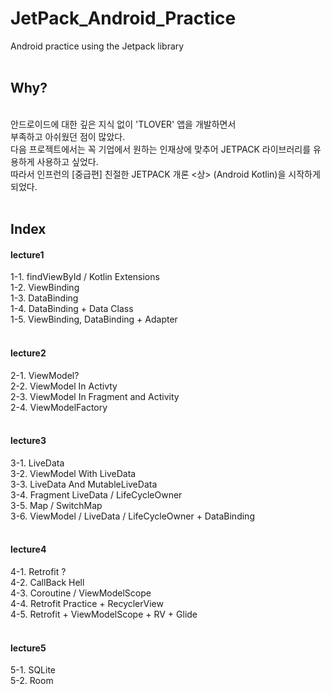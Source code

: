 # JetPack_Android_Practice
Android practice using the Jetpack library
<br>
<br>
<h2>Why?</h2>
<br>
안드로이드에 대한 깊은 지식 없이 'TLOVER' 앱을 개발하면서<br>
부족하고 아쉬웠던 점이 많았다.<br>
다음 프로젝트에서는 꼭 기업에서 원하는 인재상에 맞추어 JETPACK 라이브러리를 유용하게 사용하고 싶었다.<br>
따라서 인프런의 [중급편] 친절한 JETPACK 개론 <상> (Android Kotlin)을 시작하게 되었다.
<br>
<br>
<h2>Index</h2>
<h4>lecture1</h4>
1-1. findViewById / Kotlin Extensions
<br>
1-2. ViewBinding
<br>
1-3. DataBinding
<br>
1-4. DataBinding + Data Class
<br>
1-5. ViewBinding, DataBinding + Adapter
<br>
<br>
<h4>lecture2</h4>
2-1. ViewModel?
<br>
2-2. ViewModel In Activty
<br>
2-3. ViewModel In Fragment and Activity
<br>
2-4. ViewModelFactory
<br>
<br>
<h4>lecture3</h4>
3-1. LiveData
<br>
3-2. ViewModel With LiveData
<br>
3-3. LiveData And MutableLiveData
<br>
3-4. Fragment LiveData / LifeCycleOwner
<br>
3-5. Map / SwitchMap
<br>
3-6. ViewModel / LiveData / LifeCycleOwner + DataBinding
<br>
<br>
<h4>lecture4</h4>
4-1. Retrofit ?
<br>
4-2. CallBack Hell
<br>
4-3. Coroutine / ViewModelScope
<br>
4-4. Retrofit Practice + RecyclerView
<br>
4-5. Retrofit + ViewModelScope + RV + Glide
<br>
<br>
<h4>lecture5</h4>
5-1. SQLite
<br>
5-2. Room
